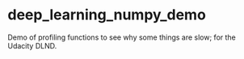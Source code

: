 # deep_learning_numpy_demo
Demo of profiling functions to see why some things are slow; for the Udacity DLND.

